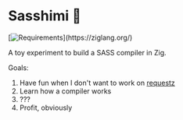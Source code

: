 # Sasshimi 🍣

[![Requirements](https://img.shields.io/badge/zig-master_(19.08.2021)-orange)](https://ziglang.org/)

A toy experiment to build a SASS compiler in Zig.

Goals:
1. Have fun when I don't want to work on [requestz](https://github.com/ducdetronquito/requestz)
2. Learn how a compiler works
3. ???
4. Profit, obviously
